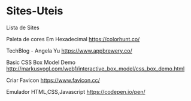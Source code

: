 # Sites-Uteis
Lista de Sites

Paleta de cores Em Hexadecimal
https://colorhunt.co/

TechBlog - Angela Yu
https://www.appbrewery.co/

Basic CSS Box Model Demo
http://markusvogl.com/web1/interactive_box_model/css_box_demo.html

Criar Favicon
https://www.favicon.cc/

Emulador HTML,CSS,Javascript
https://codepen.io/pen/


